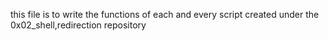 this file is to write the functions of each and every script created under the 0x02_shell,redirection repository
